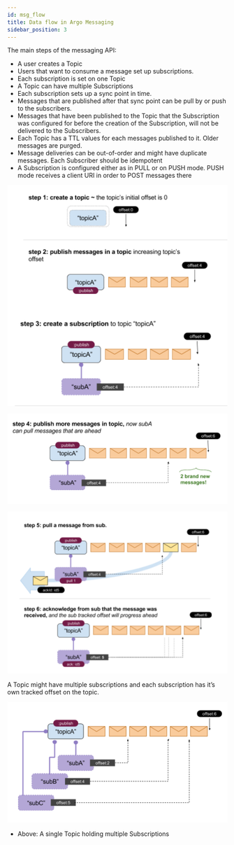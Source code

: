 ```yaml
---
id: msg_flow
title: Data flow in Argo Messaging
sidebar_position: 3
---
```


The main steps of the messaging API:

 - A user creates a Topic
 - Users that want to consume a message set up subscriptions.
 - Each subscription is set on one Topic
 - A Topic can have multiple Subscriptions
 - Each subscription sets up a sync point in time.
 - Messages that are published after that sync point can be pull by or push to the subscribers.
 - Messages that have been published to the Topic that the Subscription was configured for  before the creation of the Subscription, will not be delivered to the Subscribers.
 - Each Topic has a TTL values for each messages published to it. Older messages are purged.
 - Message deliveries can be out-of-order and might have duplicate messages. Each Subscriber should be idempotent
 - A Subscription is configured either as in PULL or on PUSH mode. PUSH mode receives a client URI in order to POST messages there

![Flow: Steps 1 to 3 ](assets/flow1_3.png)

![Flow: Step 4 ](assets/flow4.png)

![Flow: Steps 5 to 6 ](assets/flow5_6.png)

A Topic might have multiple subscriptions and each subscription has it’s own tracked offset on the topic.

![Multiple Subscriptions ](assets/multisub.png)

* Above: A single Topic holding multiple Subscriptions
